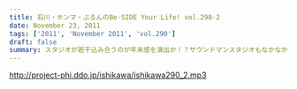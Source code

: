 ```yaml
---
title: 石川・ホンマ・ぶるんのBe-SIDE Your Life! vol.290-2
date: November 23, 2011
tags: ['2011', 'November 2011', 'vol.290']
draft: false
summary: スタジオが若干込み合うのが年末感を演出か！？サウンドマンスタジオもなかなかの混みよう。そんな中、早くもホンマさんの来年の予定がビーサイで決まってくるわけであり。NAMAE
---
```


http://project-phi.ddo.jp/ishikawa/ishikawa290_2.mp3